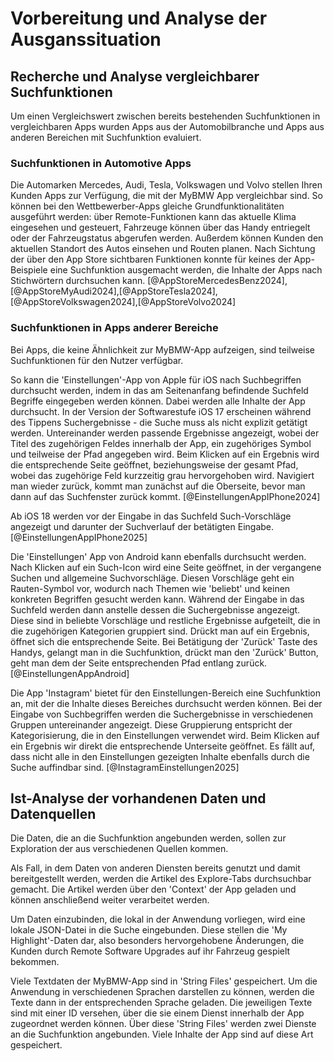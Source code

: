 # Vorbereitung und Analyse der Ausganssituation
 <!-- / Explorative Phase -->

## Recherche und Analyse vergleichbarer Suchfunktionen

<!-- Informationen zu, Anforderungsmanagement in [@nunkesserAppEntwicklungFuerMobile2023] (Seite 41) -->

Um einen Vergleichswert zwischen bereits bestehenden Suchfunktionen in vergleichbaren Apps wurden Apps aus der Automobilbranche und Apps aus anderen Bereichen mit Suchfunktion evaluiert.

### Suchfunktionen in Automotive Apps

Die Automarken Mercedes, Audi, Tesla, Volkswagen und Volvo stellen Ihren Kunden Apps zur Verfügung, die mit der MyBMW App vergleichbar sind. So können bei den Wettbewerber-Apps gleiche Grundfunktionalitäten ausgeführt werden: über Remote-Funktionen kann das aktuelle Klima eingesehen und gesteuert, Fahrzeuge können über das Handy entriegelt oder der Fahrzeugstatus abgerufen werden. Außerdem können Kunden den aktuellen Standort des Autos einsehen und Routen planen. Nach Sichtung der über den App Store sichtbaren Funktionen konnte für keines der App-Beispiele eine Suchfunktion ausgemacht werden, die Inhalte der Apps nach Stichwörtern durchsuchen kann. [@AppStoreMercedesBenz2024],[@AppStoreMyAudi2024],[@AppStoreTesla2024],[@AppStoreVolkswagen2024],[@AppStoreVolvo2024]

<!-- Info: das sind Wettbewerber

Quellen: [@AppStoreMercedesBenz2024],[@AppStoreMyAudi2024],[@AppStoreTesla2024],[@AppStoreVolkswagen2024],[@AppStoreVolvo2024]

- Betrachtete Automobilhersteller-Apps: myAudi, Volvo Cars, MercedesMe, Volkswagen, Tesla
- alle haben ähnliche Funktionen wie My BMW App:
    - Remote Funktionen: Klima einsehen und steuern, Fahrzeug entriegeln etc.
    - Fahrzeugstatus abrufen: Reifendruck, Reichweite etc.
    - Routen planen, Standort einsehen
    - aber: keine der Apps hat Funktion, mit der die App nach Stichwörtern durchsucht werden kann -->

### Suchfunktionen in Apps anderer Bereiche

<!-- ToDo: hier klären, wie diese "eigenen" Aufnahmen zitiert werden -->

Bei Apps, die keine Ähnlichkeit zur MyBMW-App aufzeigen, sind teilweise Suchfunktionen für den Nutzer verfügbar.

So kann die 'Einstellungen'-App von Apple für iOS nach Suchbegriffen durchsucht werden, indem in das am Seitenanfang befindende Suchfeld Begriffe eingegeben werden können. Dabei werden alle Inhalte der App durchsucht. In der Version der Softwarestufe iOS 17 erscheinen während des Tippens Suchergebnisse - die Suche muss als nicht explizit getätigt werden. Untereinander werden passende Ergebnisse angezeigt, wobei der Titel des zugehörigen Feldes innerhalb der App, ein zugehöriges Symbol und teilweise der Pfad angegeben wird. Beim Klicken auf ein Ergebnis wird die entsprechende Seite geöffnet, beziehungsweise der gesamt Pfad, wobei das zugehörige Feld kurzzeitig grau hervorgehoben wird. Navigiert man wieder zurück, kommt man zunächst auf die Oberseite, bevor man dann auf das Suchfenster zurück kommt.   [@EinstellungenAppIPhone2024]

Ab iOS 18 werden vor der Eingabe in das Suchfeld Such-Vorschläge angezeigt und darunter der Suchverlauf der betätigten Eingabe. [@EinstellungenAppIPhone2025]

Die 'Einstellungen' App von Android kann ebenfalls durchsucht werden. Nach Klicken auf ein Such-Icon wird eine Seite geöffnet, in der vergangene Suchen und allgemeine Suchvorschläge. Diesen Vorschläge geht ein Rauten-Symbol vor, wodurch nach Themen wie 'beliebt' und keinen konkreten Begriffen gesucht werden kann. Während der Eingabe in das Suchfeld werden dann anstelle dessen die Suchergebnisse angezeigt. Diese sind in beliebte Vorschläge <!-- Top Hits --> und restliche Ergebnisse aufgeteilt, die in die zugehörigen Kategorien gruppiert sind. Drückt man auf ein Ergebnis, öffnet sich die entsprechende Seite. Bei Betätigung der 'Zurück' Taste des Handys, gelangt man in die Suchfunktion, drückt man den 'Zurück' Button, geht man dem der Seite entsprechenden Pfad entlang zurück.  [@EinstellungenAppAndroid]

<!-- App 'Einstellungen' von Apple für iPhone [@EinstellungenApp2024]
- Suche nach Stichwörtern möglich, alle Ergebnisse aufgelistet, bei Auswahl davon "springt" man in den richtigen Ort (+Pfad) in der App  -->
Die App 'Instagram' bietet für den Einstellungen-Bereich eine Suchfunktion an, mit der die Inhalte dieses Bereiches durchsucht werden können. Bei der Eingabe von Suchbegriffen werden die Suchergebnisse in verschiedenen Gruppen untereinander angezeigt. Diese Gruppierung entspricht der Kategorisierung, die in den Einstellungen verwendet wird. Beim Klicken auf ein Ergebnis wir direkt die entsprechende Unterseite geöffnet. Es fällt auf, dass nicht alle in den Einstellungen gezeigten Inhalte ebenfalls durch die Suche auffindbar sind. [@InstagramEinstellungen2025]

<!-- App 'Instagram', Einstellungen [@InstagramEinstellungen]
- Instagram-Einstellungen: Liste von Einstellungsmöglichkeiten, Suchbegriffe von dieser Liste eingeben und die werden angezeigt, nichts "dahinter" -->


<!-- Chrome, Einstellungen [@ChromeEinstellungen2024]
- Bei Eingabe von Keyword: Ergebnisse in Kategorien unterteilt + Anzeige, wie viele Ergebnisse pro Suchergebis sind. Nicht mobil!!-->



## Ist-Analyse der vorhandenen Daten und Datenquellen

Die Daten, die an die Suchfunktion angebunden werden, sollen zur Exploration der aus verschiedenen Quellen kommen.

Als Fall, in dem Daten von anderen Diensten bereits genutzt und damit bereitgestellt werden, werden die Artikel des Explore-Tabs durchsuchbar gemacht. Die Artikel werden über den 'Context' der App geladen und können anschließend weiter verarbeitet werden. 

Um Daten einzubinden, die lokal in der Anwendung vorliegen, wird eine lokale JSON-Datei in die Suche eingebunden. Diese stellen die 'My Highlight'-Daten dar, also besonders hervorgehobene Änderungen, die Kunden durch Remote Software Upgrades auf ihr Fahrzeug gespielt bekommen.

Viele Textdaten der MyBMW-App sind in 'String Files' gespeichert. Um die Anwendung in verschiedenen Sprachen darstellen zu können, werden die Texte dann in der entsprechenden Sprache geladen. Die jeweiligen Texte sind mit einer ID versehen, über die sie einem Dienst innerhalb der App zugeordnet werden können. Über diese 'String Files' werden zwei Dienste an die Suchfunktion angebunden. Viele Inhalte der App sind auf diese Art gespeichert.

<!-- Explore Tab:
aktueller: Könnte ich hernehmen und erweitern, wo die Daten herkommen (Theresa gefragt)
- neuer: gibt es noch nicht. ich könnte ihn mir "nachbasteln" und eigene Daten (z.B. in JSON) selber erzeugen
- Ich nehme die aktuellen Daten her

Nach Gespräch mit Jonas:
- erst mal in der aktuellen Explore Seite einbauen
- wenn das nicht geht -> selber bauen

- fehlt: Informationen über Daten innerhalb von Explore Seite

My Highlights:
- aktuell nur ein einziges File immer lokal vorhanden, Link zu Format: https://atc.bmwgroup.net/confluence/display/INFOTAIN/My+Highlights+Service+-+Back-End+Data+Model -> JSON 

Release Notes:
- gerade im Umbau -> erst mal lassen, sollen aber das gleiche Format wie My Highlights bekommen
 -->